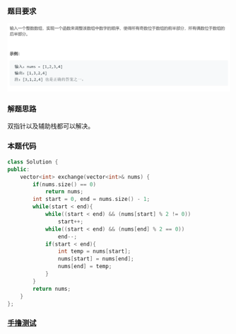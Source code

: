 ### 题目要求

![](pic/offer21.png)

### 解题思路

双指针以及辅助栈都可以解决。

### 本题代码

```c++
class Solution {
public:
    vector<int> exchange(vector<int>& nums) {
        if(nums.size() == 0)
            return nums;
        int start = 0, end = nums.size() - 1;
        while(start < end){
            while((start < end) && (nums[start] % 2 != 0))
                start++;
            while((start < end) && (nums[end] % 2 == 0))
                end--;
            if(start < end){
                int temp = nums[start];
                nums[start] = nums[end];
                nums[end] = temp;
            }
        } 
        return nums;
    }
};
```

### [手撸测试](https://leetcode-cn.com/problems/diao-zheng-shu-zu-shun-xu-shi-qi-shu-wei-yu-ou-shu-qian-mian-lcof/)  

